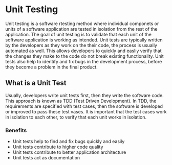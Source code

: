 # Unit Testing

Unit testing is a software rtesting method where individual componets or units of a software application are tested in isolation from the rest of the application. The goal of unit testing is to validate that each unit of the software application is working as intended.
Unit tests are typically written by the developers as they work on the their code, the process is usually automated as well. This allows developers to quickly and easliy verify that the changes they make to the code do not break existing functionality.
Unit tests also help to identify and fix bugs in the development process, before they become a problem in the final product.

## What is a Unit Test

Usually, developers write unit tests first, then they write the software code. This approach is known as TDD (Test Driven Development). In TDD, the requirements are specified with test cases, then the software is developed or improved to pass these test vases. 
It is important that the test cases work in isolation to each other, to verify that each unit works in isolation. 

### Benefits
- Unit tests help to find and fix bugs quickly and easily
- Unit tests contribute to higher code quality
- Unit tests contribute to better application architecture
- Unit tests act as documentation



